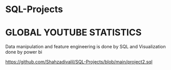 # SQL-Projects

# GLOBAL YOUTUBE STATISTICS

Data manipulation and feature engineering is done by SQL and Visualization done by power bi


https://github.com/Shahzadivalil/SQL-Projects/blob/main/project2.sql
